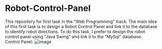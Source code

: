 # Robot-Control-Panel
This repository for first task in the "Web Programming" track.
The main idea of this first task is to design a Robot Control Panel and link it to the database to identify robot directions.
To do this task, I prefer to design the robot control panel using "Java Swing" and link it to the "MySql" database.
Control Panel:
![image](https://github.com/AlbishriAbdullah/Robot-Control-Panel/assets/152159098/10b28517-d085-4adb-85b0-1594d830d3c6)



